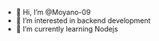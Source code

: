 - 👋 Hi, I’m @Moyano-09
- 👀 I’m interested in backend development
- 🌱 I’m currently learning Nodejs

<!---
Moyano-09/Moyano-09 is a ✨ special ✨ repository because its `README.md` (this file) appears on your GitHub profile.
You can click the Preview link to take a look at your changes.
--->
